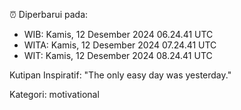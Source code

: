 ⏰ Diperbarui pada:
- WIB: Kamis, 12 Desember 2024 06.24.41 UTC
- WITA: Kamis, 12 Desember 2024 07.24.41 UTC
- WIT: Kamis, 12 Desember 2024 08.24.41 UTC

Kutipan Inspiratif:
"The only easy day was yesterday."


Kategori: motivational

